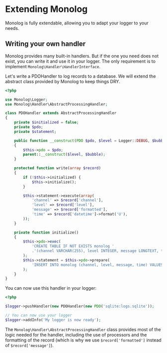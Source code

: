 Extending Monolog
=================

Monolog is fully extendable, allowing you to adapt your logger to your needs.

Writing your own handler
------------------------

Monolog provides many built-in handlers. But if the one you need does not
exist, you can write it and use it in your logger. The only requirement is
to implement `Monolog\Handler\HandlerInterface`.

Let's write a PDOHandler to log records to a database. We will extend the
abstract class provided by Monolog to keep things DRY.

```php
<?php

use Monolog\Logger;
use Monolog\Handler\AbstractProcessingHandler;

class PDOHandler extends AbstractProcessingHandler
{
    private $initialized = false;
    private $pdo;
    private $statement;

    public function __construct(PDO $pdo, $level = Logger::DEBUG, $bubble = true)
    {
        $this->pdo = $pdo;
        parent::__construct($level, $bubble);
    }

    protected function write(array $record)
    {
        if (!$this->initialized) {
            $this->initialize();
        }

        $this->statement->execute(array(
            'channel' => $record['channel'],
            'level' => $record['level'],
            'message' => $record['formatted'],
            'time' => $record['datetime']->format('U'),
        ));
    }

    private function initialize()
    {
        $this->pdo->exec(
            'CREATE TABLE IF NOT EXISTS monolog '
            .'(channel VARCHAR(255), level INTEGER, message LONGTEXT, time INTEGER UNSIGNED)'
        );
        $this->statement = $this->pdo->prepare(
            'INSERT INTO monolog (channel, level, message, time) VALUES (:channel, :level, :message, :time)'
        );
    }
}
```

You can now use this handler in your logger:

```php
<?php

$logger->pushHandler(new PDOHandler(new PDO('sqlite:logs.sqlite'));

// You can now use your logger
$logger->addInfo('My logger is now ready');
```

The `Monolog\Handler\AbstractProcessingHandler` class provides most of the
logic needed for the handler, including the use of processors and the formatting
of the record (which is why we use ``$record['formatted']`` instead of ``$record['message']``).
